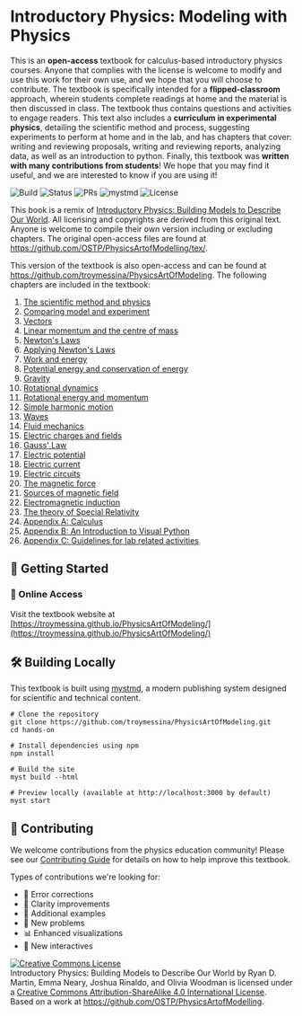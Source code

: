 # Introductory Physics: Modeling with Physics

This is an **open-access** textbook for calculus-based introductory physics courses. Anyone that complies with the license is welcome to modify and use this work for their own use, and we hope that you will choose to contribute. The textbook is specifically intended for a **flipped-classroom** approach, wherein students complete readings at home and the material is then discussed in class. The textbook thus contains questions and activities to engage readers. This text also includes a **curriculum in experimental physics**, detailing the scientific method and process, suggesting experiments to perform at home and in the lab, and has chapters that cover: writing and reviewing proposals, writing and reviewing reports, analyzing data, as well as an introduction to python. Finally, this textbook was **written with many contributions from students**! We hope that you may find it useful, and we are interested to know if you are using it!

![Build](https://img.shields.io/github/actions/workflow/status/troymessina/PhysicsArtOfModeling/deploy.yml?branch=main)
![Status](https://img.shields.io/badge/Status-Active-brightgreen)
![PRs](https://img.shields.io/badge/PRs-Welcome-brightgreen)
![mystmd](https://img.shields.io/badge/Built%20with-mystmd-8A2BE2)
![License](https://badgen.net/badge/license/CC-BY-SA-4.0/green)


This book is a remix of [Introductory Physics: Building Models to Describe Our World](https://github.com/OSTP/PhysicsArtofModelling/raw/master/tex/BuildingModelsToDescribeOurWorld.pdf). All licensing and copyrights are derived from this original text. Anyone is welcome to compile their own version including or excluding chapters. The original open-access files are found at https://github.com/OSTP/PhysicsArtofModelling/tex/. 

This version of the textbook is also open-access and can be found at https://github.com/troymessina/PhysicsArtOfModeling. The following chapters are included in the textbook:

1. [The scientific method and physics](https://troymessina.github.io/PhysicsArtOfModeling/introduction)
2. [Comparing model and experiment](https://troymessina.github.io/PhysicsArtOfModeling/modelandexperiment)
3. [Vectors](https://troymessina.github.io/PhysicsArtOfModeling/vectors)
4. [Linear momentum and the centre of mass](https://troymessina.github.io/PhysicsArtOfModeling/newmomentumandcm)
5. [Newton's Laws](https://troymessina.github.io/PhysicsArtOfModeling/newtonslaws)
6. [Applying Newton's Laws](https://troymessina.github.io/PhysicsArtOfModeling/applyingnewtonslaws)
7. [Work and energy](https://troymessina.github.io/PhysicsArtOfModeling/workenergy)
8. [Potential energy and conservation of energy](https://troymessina.github.io/PhysicsArtOfModeling/potentialecons)
9. [Gravity](https://troymessina.github.io/PhysicsArtOfModeling/gravity)
10. [Rotational dynamics](https://troymessina.github.io/PhysicsArtOfModeling/rotationaldynamics)
11. [Rotational energy and momentum](https://troymessina.github.io/PhysicsArtOfModeling/angularmomentumrolling)
12. [Simple harmonic motion](https://troymessina.github.io/PhysicsArtOfModeling/simpleharmonicmotion)
13. [Waves](https://troymessina.github.io/PhysicsArtOfModeling/waves)
14. [Fluid mechanics](https://troymessina.github.io/PhysicsArtOfModeling/fluidmechanics)
15. [Electric charges and fields](https://troymessina.github.io/PhysicsArtOfModeling/chargesfields)
16. [Gauss' Law](https://troymessina.github.io/PhysicsArtOfModeling/gauss)
17. [Electric potential](https://troymessina.github.io/PhysicsArtOfModeling/electricpotential)
18. [Electric current](https://troymessina.github.io/PhysicsArtOfModeling/current)
19. [Electric circuits](https://troymessina.github.io/PhysicsArtOfModeling/circuits)
20. [The magnetic force](https://troymessina.github.io/PhysicsArtOfModeling/magneticforce)
21. [Sources of magnetic field](https://troymessina.github.io/PhysicsArtOfModeling/magneticsource)
22. [Electromagnetic induction](https://troymessina.github.io/PhysicsArtOfModeling/induction)
23. [The theory of Special Relativity](https://troymessina.github.io/PhysicsArtOfModeling/specialrelativity)
24. [Appendix A: Calculus](https://troymessina.github.io/PhysicsArtOfModeling/calculus)
25. [Appendix B: An Introduction to Visual Python](https://troymessina.github.io/PhysicsArtOfModeling/visualpython)
27. [Appendix C: Guidelines for lab related activities](https://troymessina.github.io/PhysicsArtOfModeling/labs)

## 🚀 Getting Started

### 📱 Online Access

Visit the textbook website at [https://troymessina.github.io/PhysicsArtOfModeling/](https://troymessina.github.io/PhysicsArtOfModeling/)

## 🛠️ Building Locally

This textbook is built using [mystmd](https://mystmd.org/), a modern publishing system designed for scientific and technical content.

```console
# Clone the repository
git clone https://github.com/troymessina/PhysicsArtOfModeling.git
cd hands-on

# Install dependencies using npm
npm install

# Build the site
myst build --html

# Preview locally (available at http://localhost:3000 by default)
myst start
```

## 👥 Contributing

We welcome contributions from the physics education community! Please see our [Contributing Guide](CONTRIBUTING.md) for details on how to help improve this textbook.

Types of contributions we're looking for:
- 🐛 Error corrections
- 📖 Clarity improvements
- 🧪 Additional examples
- 📝 New problems
- 📊 Enhanced visualizations
- 🧩 New interactives



<a rel="license" href="http://creativecommons.org/licenses/by-sa/4.0/"><img alt="Creative Commons License" style="border-width:0" src="https://i.creativecommons.org/l/by-sa/4.0/88x31.png" /></a><br /><span xmlns:dct="http://purl.org/dc/terms/" href="http://purl.org/dc/dcmitype/Text" property="dct:title" rel="dct:type">Introductory Physics: Building Models to Describe Our World</span> by <span xmlns:cc="http://creativecommons.org/ns#" property="cc:attributionName">Ryan D. Martin, Emma Neary, Joshua Rinaldo, and Olivia Woodman</span> is licensed under a <a rel="license" href="http://creativecommons.org/licenses/by-sa/4.0/">Creative Commons Attribution-ShareAlike 4.0 International License</a>.<br />Based on a work at <a xmlns:dct="http://purl.org/dc/terms/" href="https://github.com/OSTP/PhysicsArtofModelling" rel="dct:source">https://github.com/OSTP/PhysicsArtofModelling</a>.
